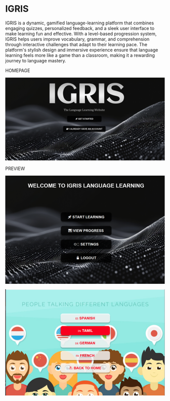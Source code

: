 # IGRIS



IGRIS is a dynamic, gamified language-learning platform that combines engaging quizzes, personalized feedback, and a sleek user interface to make learning fun and effective. With a level-based progression system, IGRIS helps users improve vocabulary, grammar, and comprehension through interactive challenges that adapt to their learning pace. The platform's stylish design and immersive experience ensure that language learning feels more like a game than a classroom, making it a rewarding journey to language mastery.



HOMEPAGE

[![IGRIS Homepage Preview](OUTPUT/1.png)](https://sanjivvv.github.io/igris/)


PREVIEW

[![IGRIS  Preview](OUTPUT/4.png)](https://sanjivvv.github.io/igris/)

[![IGRIS  Preview](OUTPUT/8.png)](https://sanjivvv.github.io/igris/)
